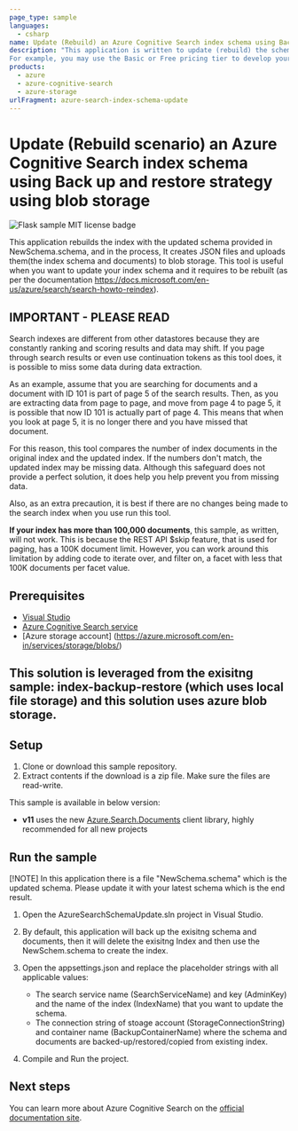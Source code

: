 ```yaml
---
page_type: sample
languages:
  - csharp
name: Update (Rebuild) an Azure Cognitive Search index schema using Back up and restore strategy using blob storage.
description: "This application is written to update (rebuild) the schema of an Index as In all conditions we can not update the schema, it has to be rebuilt again to update in certain conditions. For more information - refer to https://docs.microsoft.com/en-us/azure/search/search-howto-reindex, It uses below strategy, first we need to attach the new(updated) schema of the index to this solution in NewSchema.schema file. First this application backs up a old (existing) index schema and its documents to Azure storage account, and then it deletes the old (exisitng) index, then this application uses attached NewSchema (if available in solution else uses the existing index schema from blob storage as a failover case, not to imapct the client for longer time) to recreate the index with updated schema. Depending on your needs, you can use all or part of this application to backup your index files. 
For example, you may use the Basic or Free pricing tier to develop your index, and then want to move it to the Standard or higher tier for production use."
products:
  - azure
  - azure-cognitive-search
  - azure-storage
urlFragment: azure-search-index-schema-update
---
```


# Update (Rebuild scenario) an Azure Cognitive Search index schema using Back up and restore strategy using blob storage

![Flask sample MIT license badge](https://img.shields.io/badge/license-MIT-green.svg)

This application rebuilds the index with the updated schema provided in NewSchema.schema, and in the process, It creates JSON files and uploads them(the index schema and documents) to blob storage. This tool is useful when you want to update your index schema and it requires to be rebuilt (as per the documentation https://docs.microsoft.com/en-us/azure/search/search-howto-reindex).

## IMPORTANT - PLEASE READ
Search indexes are different from other datastores because they are constantly ranking and scoring results and data may shift. If you page through search results or even use continuation tokens as this tool does, it is possible to miss some data during data extraction.

As an example, assume that you are searching for documents and a document with ID 101 is part of page 5 of the search results. Then, as you are extracting data from page to page, and move from page 4 to page 5, it is possible that now ID 101 is actually part of page 4. This means that when you look at page 5, it is no longer there and you have missed that document.

For this reason, this tool compares the number of index documents in the original index and the updated index. If the numbers don't match, the updated index may be missing data. Although this safeguard does not provide a perfect solution, it does help you help prevent you from missing data.

Also, as an extra precaution, it is best if there are no changes being made to the search index when you use run this tool.

**If your index has more than 100,000 documents**, this sample, as written, will not work. This is because the REST API $skip feature, that is used for paging, has a 100K document limit. However, you can work around this limitation by adding code to iterate over, and filter on, a facet with less that 100K documents per facet value.

## Prerequisites

- [Visual Studio](https://visualstudio.microsoft.com/downloads/)
- [Azure Cognitive Search service](https://docs.microsoft.com/azure/search/search-create-service-portal)
- [Azure storage account] (https://azure.microsoft.com/en-in/services/storage/blobs/)

## This solution is leveraged from the exisitng sample: index-backup-restore (which uses local file storage) and this solution uses azure blob storage.

## Setup

1. Clone or download this sample repository.
1. Extract contents if the download is a zip file. Make sure the files are read-write.

This sample is available in below version:

+ **v11** uses the new [Azure.Search.Documents](https://docs.microsoft.com/dotnet/api/overview/azure/search.documents-readme) client library, highly recommended for all new projects

## Run the sample

[!NOTE] In this application there is a file "NewSchema.schema" which is the updated schema. Please update it with your latest schema which is the end result.

1. Open the AzureSearchSchemaUpdate.sln project in Visual Studio.

1. By default, this application will back up the exisitng schema and documents, then it will delete the exisitng Index and then use the NewSchem.schema to create the index. 

1. Open the appsettings.json and replace the placeholder strings with all applicable values:

    - The search service name (SearchServiceName) and key (AdminKey) and the name of the index (IndexName) that you want to update the schema.
    - The connection string of stoage account (StorageConnectionString) and container name (BackupContainerName) where the schema and documents are backed-up/restored/copied from existing index.

1. Compile and Run the project.

## Next steps

You can learn more about Azure Cognitive Search on the [official documentation site](https://docs.microsoft.com/azure/search).
